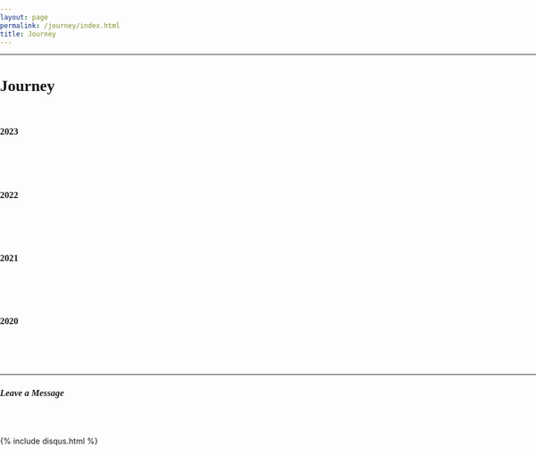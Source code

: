 ```yaml
---
layout: page
permalink: /journey/index.html
title: Journey
---
```


--------------------------------------------------------------------

<style>
html,body {
     width: 100%;
     height: 100%;
     margin: 0;
     padding: 0;
}

body {
    min-width: 1024px;
    min-height: 600px;
    user-select: none; /* Don't select the text while dragging the page with the mouse */
}

#main {
    width: 100%;
    height: 100%;
}
</style>

# <font face="Verdana">Journey</font><br/>&nbsp;

### <font face="Verdana">2023</font><br/>&nbsp;

<br/>&nbsp;

### <font face="Verdana">2022</font><br/>&nbsp;

<br/>&nbsp;

### <font face="Verdana">2021</font><br/>&nbsp;

<br/>&nbsp;

### <font face="Verdana">2020</font><br/>&nbsp;

<br/>&nbsp;

---------------------------------------------------------------

### *<font face="Verdana">Leave a Message</font>*<br/>&nbsp;

<br>

{% include disqus.html %} 

<br>

<br/>&nbsp;
